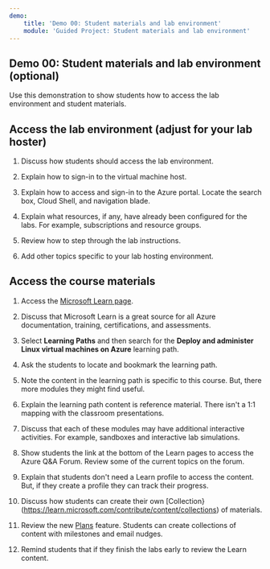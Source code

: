 ```yaml
---
demo:
    title: 'Demo 00: Student materials and lab environment'
    module: 'Guided Project: Student materials and lab environment'
---
```

## Demo 00: Student materials and lab environment (optional)

Use this demonstration to show students how to access the lab environment and student materials. 

## Access the lab environment (adjust for your lab hoster)

1. Discuss how students should access the lab environment. 

1. Explain how to sign-in to the virtual machine host.

1. Explain how to access and sign-in to the Azure portal. Locate the search box, Cloud Shell, and navigation blade.
   
1. Explain what resources, if any, have already been configured for the labs. For example, subscriptions and resource groups. 

1. Review how to step through the lab instructions. 

1. Add other topics specific to your lab hosting environment. 

## Access the course materials

1. Access the [Microsoft Learn page](https://learn.microsoft.com).

1. Discuss that Microsoft Learn is a great source for all Azure documentation, training, certifications, and assessments. 

1. Select **Learning Paths** and then search for the **Deploy and administer Linux virtual machines on Azure** learning path.

1. Ask the students to locate and bookmark the learning path.

1. Note the content in the learning path is specific to this course. But, there more modules they might find useful. 

1. Explain the learning path content is reference material. There isn't a 1:1 mapping with the classroom presentations.

1. Discuss that each of these modules may have additional interactive activities. For example, sandboxes and interactive lab simulations.

1. Show students the link at the bottom of the Learn pages to access the Azure Q&A Forum. Review some of the current topics on the forum. 

1. Explain that students don't need a Learn profile to access the content. But, if they create a profile they can track their progress.

1. Discuss how students can create their own [Collection}(https://learn.microsoft.com/contribute/content/collections) of materials.

1. Review the new [Plans](https://learn.microsoft.com/training/support/plans) feature. Students can create collections of content with milestones and email nudges.

1. Remind students that if they finish the labs early to review the Learn content.



 
